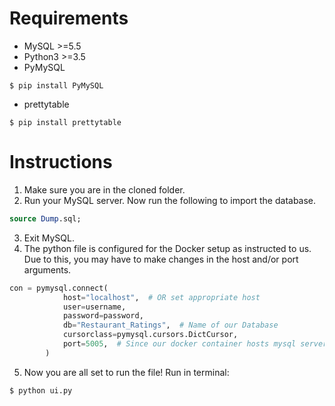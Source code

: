 # Requirements

* MySQL >=5.5
* Python3 >=3.5
* PyMySQL
```
$ pip install PyMySQL
```
* prettytable
```
$ pip install prettytable
```

# Instructions

1. Make sure you are in the cloned folder.
2. Run your MySQL server. Now run the following to import the database.
```sql
source Dump.sql;
```
3. Exit MySQL.
4. The python file is configured for the Docker setup as instructed to us. 
Due to this, you may have to make changes in the host and/or port arguments.
```python
con = pymysql.connect(
            host="localhost",  # OR set appropriate host
            user=username,
            password=password,
            db="Restaurant_Ratings",  # Name of our Database
            cursorclass=pymysql.cursors.DictCursor,
            port=5005,  # Since our docker container hosts mysql server at this port
        )
```
5. Now you are all set to run the file! Run in terminal:
```
$ python ui.py
```

